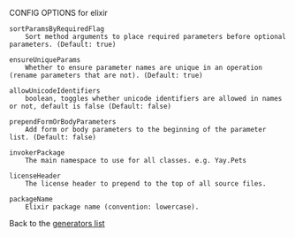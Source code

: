 
CONFIG OPTIONS for elixir

	sortParamsByRequiredFlag
	    Sort method arguments to place required parameters before optional parameters. (Default: true)

	ensureUniqueParams
	    Whether to ensure parameter names are unique in an operation (rename parameters that are not). (Default: true)

	allowUnicodeIdentifiers
	    boolean, toggles whether unicode identifiers are allowed in names or not, default is false (Default: false)

	prependFormOrBodyParameters
	    Add form or body parameters to the beginning of the parameter list. (Default: false)

	invokerPackage
	    The main namespace to use for all classes. e.g. Yay.Pets

	licenseHeader
	    The license header to prepend to the top of all source files.

	packageName
	    Elixir package name (convention: lowercase).

Back to the [generators list](README.md)
